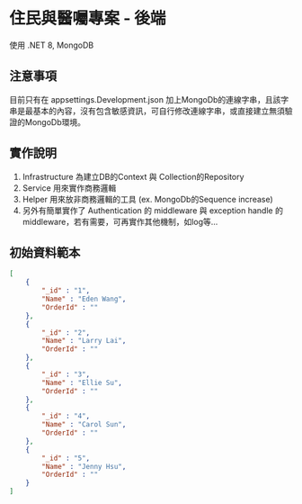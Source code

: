 # 住民與醫囑專案 - 後端

使用 .NET 8, MongoDB

## 注意事項

目前只有在 appsettings.Development.json 加上MongoDb的連線字串，且該字串是最基本的內容，沒有包含敏感資訊，可自行修改連線字串，或直接建立無須驗證的MongoDb環境。

## 實作說明
1. Infrastructure 為建立DB的Context 與 Collection的Repository
2. Service 用來實作商務邏輯
3. Helper 用來放非商務邏輯的工具 (ex. MongoDb的Sequence increase)
4. 另外有簡單實作了 Authentication 的 middleware 與 exception handle 的 middleware，若有需要，可再實作其他機制，如log等...

## 初始資料範本
```json
[
    {
        "_id" : "1",
        "Name" : "Eden Wang",
        "OrderId" : ""
    },
    {
        "_id" : "2",
        "Name" : "Larry Lai",
        "OrderId" : ""
    },
    {
        "_id" : "3",
        "Name" : "Ellie Su",
        "OrderId" : ""
    },
    {        
        "_id" : "4",
        "Name" : "Carol Sun",
        "OrderId" : ""
    },
    {        
        "_id" : "5",
        "Name" : "Jenny Hsu",
        "OrderId" : ""
    }
]
```